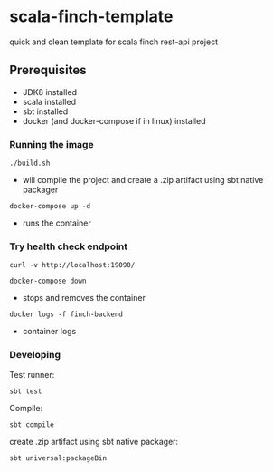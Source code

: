 # scala-finch-template
quick and clean template for scala finch rest-api project

## Prerequisites

* JDK8 installed
* scala installed
* sbt installed
* docker (and docker-compose if in linux) installed

### Running the image
```
./build.sh
```
* will compile the project and create a .zip artifact using sbt native packager

```
docker-compose up -d
```
* runs the container

### Try health check endpoint
```
curl -v http://localhost:19090/
```
```
docker-compose down
```
* stops and removes the container

```
docker logs -f finch-backend
```
* container logs

### Developing

Test runner:
```
sbt test
```
Compile:
```
sbt compile
```
create .zip artifact using sbt native packager:
```
sbt universal:packageBin
```







